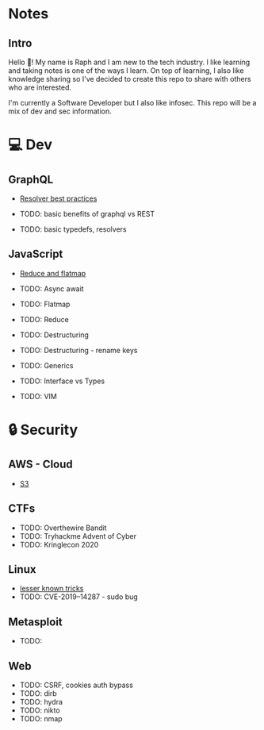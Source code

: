# Notes

## Intro

Hello 👋! 
My name is Raph and I am new to the tech industry.
I like learning and taking notes is one of the ways I learn. On top of learning, I also like knowledge sharing so I've decided to create this repo to share with others who are interested.

I'm currently a Software Developer but I also like infosec. This repo will be a mix of dev and sec information.

# 💻 Dev

## GraphQL

- [Resolver best practices](dev/graphql/resolver-best-practices.md)

- TODO: basic benefits of graphql vs REST
- TODO: basic typedefs, resolvers

## JavaScript

- [Reduce and flatmap](dev/javascript/reduce-flatmap.md)

- TODO: Async await
- TODO: Flatmap
- TODO: Reduce
- TODO: Destructuring
- TODO: Destructuring - rename keys
- TODO: Generics
- TODO: Interface vs Types
- TODO: VIM

# 🔒 Security

## AWS - Cloud

- [S3](security/aws/s3.md)

## CTFs

- TODO: Overthewire Bandit
- TODO: Tryhackme Advent of Cyber
- TODO: Kringlecon 2020

## Linux

- [lesser known tricks](security/linux/lesserKnown.sh)
- TODO: CVE-2019–14287 - sudo bug 

## Metasploit

- TODO: 

## Web

- TODO: CSRF, cookies auth bypass
- TODO: dirb
- TODO: hydra
- TODO: nikto
- TODO: nmap
